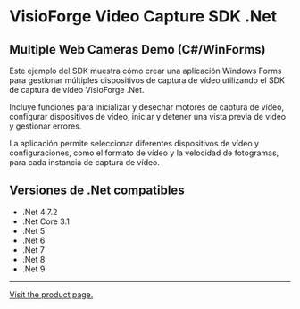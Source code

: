 ﻿# VisioForge Video Capture SDK .Net

## Multiple Web Cameras Demo (C#/WinForms)

Este ejemplo del SDK muestra cómo crear una aplicación Windows Forms para gestionar múltiples dispositivos de captura de vídeo utilizando el SDK de captura de vídeo VisioForge .Net.

Incluye funciones para inicializar y desechar motores de captura de vídeo, configurar dispositivos de vídeo, iniciar y detener una vista previa de vídeo y gestionar errores.

La aplicación permite seleccionar diferentes dispositivos de vídeo y configuraciones, como el formato de vídeo y la velocidad de fotogramas, para cada instancia de captura de vídeo.

## Versiones de .Net compatibles

* .Net 4.7.2
* .Net Core 3.1
* .Net 5
* .Net 6
* .Net 7
* .Net 8
* .Net 9

---

[Visit the product page.](https://www.visioforge.com/video-capture-sdk-net)
